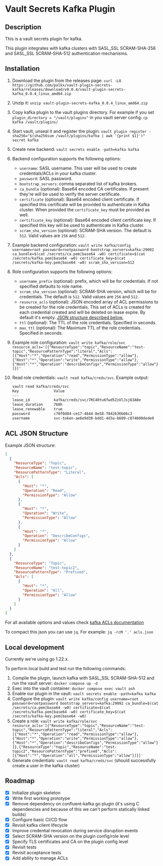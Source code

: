 # Vault Secrets Kafka Plugin

## Description

This is a vault secrets plugin for kafka.

This plugin integrates with kafka clusters with SASL_SSL SCRAM-SHA-256 and
SASL_SSL SCRAM-SHA-512 authentication mechanisms.

## Installation

1. Download the plugin from the releases page:
   `curl -LO https://github.com/palkx/vault-plugin-secrets-kafka/releases/download/v0.0.4/vault-plugin-secrets-kafka_0.0.4_linux_amd64.zip`
2. Unzip it: `unzip vault-plugin-secrets-kafka_0.0.4_linux_amd64.zip`
3. Copy kafka plugin to the vault plugins directory. For example if you set
   `plugin_directory = "/vault/plugins"` in you vault server config:
   `cp kafka /vault/plugins/`
4. Start vault, unseal it and register the plugin:
   `vault plugin register -sha256="$(sha256sum /vault/plugins/kafka | awk '{print $1}')" secret kafka`
5. Create new backend: `vault secrets enable -path=kafka kafka`
6. Backend configuration supports the following options:
   - `username`: SASL username. This user will be used to create
     credentials/ACLs in your kafka cluster.
   - `password`: SASL password.
   - `bootstrap_servers`: comma separated list of kafka brokers.
   - `ca_bundle` (optional): Base64 encoded CA certificates. If present they're
     will be used to verify the server certificate.
   - `certificate` (optional): Base64 encoded client certificate. If specified
     this certificate will be provided to authenticate in Kafka cluster. When
     provided the `certificate_key` must be provided as well.
   - `certificate_key` (optional): Base64 encoded client certificate key. If
     specified this key will be used to authenticate in Kafka cluster.
   - `scram_sha_version` (optional): SCRAM-SHA version. The default is `512`.
     Valid values are `256` and `512`.
7. Example backend configuration:
   `vault write kafka/config username=root password=rootpassword bootstrap_servers=kafka:29092 ca_bundle=$(cat /secrets/ca.pem|base64 -w0) certificate=$(cat /secrets/kafka.pem|base64 -w0) certificate_key=$(cat /secrets/kafka-key.pem|base64 -w0) scram_sha_version=512`
8. Role configuration supports the following options:
   - `username_prefix` (optional): prefix, which will be for credentials. If not
     specified defaults to role name.
   - `scram_sha_version` (optional): SCRAM-SHA version, which will be for
     credentials. The default is `512`. Valid values are `256` and `512`.
   - `resource_acls` (optional): JSON encoded array of ACL permissions to be
     created for the role credentials. This set of ACLs is created for each
     credential created and will be deleted on lease expire. By default it's
     empty. [JSON structure described below.](#acl-json-structure)
   - `ttl` (optional): The TTL of the role credentials. Specified in seconds.
   - `max_ttl` (optional): The Maximum TTL of the role credentials. Specified in
     seconds.
9. Example role configuration:
   `vault write kafka/role/svc resource_acls='[{"ResourceType":"topic","ResourceName":"test-topic","ResourcePatternType":"literal","Acls":[{"Host":"*","Operation":"read","PermissionType":"allow"},{"Host":"*","Operation":"write","PermissionType":"allow"},{"Host":"*","Operation":"describeConfigs","PermissionType":"allow"}]}]'`
10. Read role credentials: `vault read kafka/creds/svc`. Example output:

    ```sh
    vault read kafka/creds/svc
    Key                Value
    ---                -----
    lease_id           kafka/creds/svc/7RC40tu6fwd5ZzUlJsj63A0e
    lease_duration     768h
    lease_renewable    true
    password           c70f0d84-ce17-4644-8e58-f842636b66c3
    username           svc-token-ae6e9d30-bdd1-4d3a-b609-c074600dede0
    ```

## ACL JSON Structure

Example JSON structure:

```json
[
  {
    "ResourceType": "Topic",
    "ResourceName": "test-topic",
    "ResourcePatternType": "Literal",
    "Acls": [
      {
        "Host": "*",
        "Operation": "Read",
        "PermissionType": "Allow"
      },
      {
        "Host": "*",
        "Operation": "Write",
        "PermissionType": "Allow"
      },
      {
        "Host": "*",
        "Operation": "DescribeConfigs",
        "PermissionType": "Allow"
      }
    ]
  },
  {
    "ResourceType": "Topic",
    "ResourceName": "test-topic2",
    "ResourcePatternType": "Prefixed",
    "Acls": [
      {
        "Host": "*",
        "Operation": "All",
        "PermissionType": "Allow"
      }
    ]
  }
]
```

For all available options and values check
[kafka ACLs documentation](https://docs.confluent.io/platform/current/kafka/authorization.html#principal)

To compact this json you can use `jq`. For example: `jq -rcM '.' acls.json`

## Local development

Currently we're using go 1.22.x.

To perform local build and test run the following commands:

1. Compile the plugin, launch kafka with SASL_SSL SCRAM-SHA-512 and run the
   vault server: `docker compose up -d`
2. Exec into the vault container: `docker compose exec vault ash`
3. Enable our plugin in the vault: `vault secrets enable -path=kafka kafka`
4. Configure the plugin:
   `vault write kafka/config username=root password=rootpassword bootstrap_servers=kafka:29092 ca_bundle=$(cat /secrets/ca.pem|base64 -w0) certificate=$(cat /secrets/kafka.pem|base64 -w0) certificate_key=$(cat /secrets/kafka-key.pem|base64 -w0)`
5. Create a role:
   `vault write kafka/role/svc resource_acls='[{"ResourceType":"topic","ResourceName":"test-topic","ResourcePatternType":"literal","Acls":[{"Host":"*","Operation":"read","PermissionType":"allow"},{"Host":"*","Operation":"write","PermissionType":"allow"},{"Host":"*","Operation":"describeConfigs","PermissionType":"allow"}]},{"ResourceType":"topic","ResourceName":"test-topic2","ResourcePatternType":"prefixed","Acls":[{"Host":"*","Operation":"all","PermissionType":"allow"}]}]'`
6. Generate credentials: `vault read kafka/creds/svc` (should successfully
   create a user in the kafka cluster)

## Roadmap

- [x] Initialize plugin skeleton
- [x] Write first working prototype
- [x] Remove dependency on confluent-kafka go plugin (it's using C dependencies
      and because of this we can't perform statically linked builds)
- [x] Configure basic CI/CD flow
- [x] Revisit kafka client lifecycle
- [x] Improve credential revocation during service disruption events
- [x] Select SCRAM-SHA version on the plugin config/role level
- [x] Specify TLS certificates and CA on the plugin config level
- [x] Revisit tests
- [x] Revisit acceptance tests
- [x] Add ability to manage ACLs
